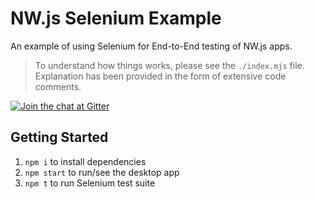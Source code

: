# NW.js Selenium Example

An example of using Selenium for End-to-End testing of NW.js apps.

> To understand how things works, please see the `./index.mjs` file. Explanation has been provided in the form of extensive code comments.

[![Join the chat at Gitter](https://badges.gitter.im/repo.svg)](https://app.gitter.im/#/room/#nwjs_nw.js:gitter.im)


## Getting Started

1. `npm i` to install dependencies
1. `npm start` to run/see the desktop app
1. `npm t` to run Selenium test suite
